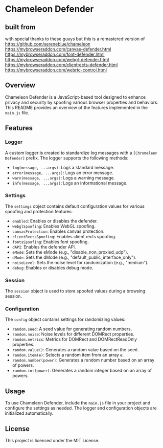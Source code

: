 # Chameleon Defender

## built from
with special thanks to these guuys but this is a remastered version of
https://github.com/sereneblue/chameleon
https://mybrowseraddon.com/canvas-defender.html
https://mybrowseraddon.com/font-defender.html
https://mybrowseraddon.com/webgl-defender.html
https://mybrowseraddon.com/clientrects-defender.html
https://mybrowseraddon.com/webrtc-control.html


## Overview

Chameleon Defender is a JavaScript-based tool designed to enhance privacy and security by spoofing various browser properties and behaviors. This README provides an overview of the features implemented in the `main.js` file.

## Features

### Logger

A custom logger is created to standardize log messages with a `[Chromeleon Defender]` prefix. The logger supports the following methods:
- `log(message, ...args)`: Logs a standard message.
- `error(message, ...args)`: Logs an error message.
- `warn(message, ...args)`: Logs a warning message.
- `info(message, ...args)`: Logs an informational message.

### Settings

The `settings` object contains default configuration values for various spoofing and protection features:
- `enabled`: Enables or disables the defender.
- `webglSpoofing`: Enables WebGL spoofing.
- `canvasProtection`: Enables canvas protection.
- `clientRectsSpoofing`: Enables client rects spoofing.
- `fontsSpoofing`: Enables font spoofing.
- `dAPI`: Enables the defender API.
- `eMode`: Sets the eMode (e.g., "disable_non_proxied_udp").
- `dMode`: Sets the dMode (e.g., "default_public_interface_only").
- `noiseLevel`: Sets the noise level for randomization (e.g., "medium").
- `debug`: Enables or disables debug mode.

### Session

The `session` object is used to store spoofed values during a browsing session.

### Configuration

The `config` object contains settings for randomizing values:
- `random.seed`: A seed value for generating random numbers.
- `random.noise`: Noise levels for different DOMRect properties.
- `random.metrics`: Metrics for DOMRect and DOMRectReadOnly properties.
- `random.value()`: Generates a random value based on the seed.
- `random.item(e)`: Selects a random item from an array `e`.
- `random.number(power)`: Generates a random number based on an array of powers.
- `random.int(power)`: Generates a random integer based on an array of powers.

## Usage

To use Chameleon Defender, include the `main.js` file in your project and configure the settings as needed. The logger and configuration objects are initialized automatically.

## License

This project is licensed under the MIT License.